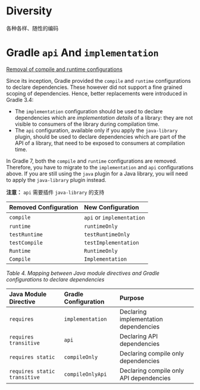 # Diversity
各种各样、随性的编码

# Gradle `api` And `implementation`

[Removal of compile and runtime configurations](https://docs.gradle.org/current/userguide/upgrading_version_6.html#sec:configuration_removal)

Since its inception, Gradle provided the `compile` and `runtime` configurations to declare dependencies. These however did not support a fine grained scoping of dependencies. Hence, better replacements were introduced in Gradle 3.4:

- The `implementation` configuration should be used to declare dependencies which are *implementation details* of a library: they are not visible to consumers of the library during compilation time.
- The `api` configuration, available only if you apply the `java-library` plugin, should be used to declare dependencies which are part of the API of a library, that need to be exposed to consumers at compilation time.

In Gradle 7, both the `compile` and `runtime` configurations are removed. Therefore, you have to migrate to the `implementation` and `api` configurations above. If you are still using the `java` plugin for a Java library, you will need to apply the `java-library` plugin instead.

**注意：** `api` 需要插件 `java-library` 的支持

| Removed Configuration | New Configuration         |
| :-------------------- | :------------------------ |
| `compile`             | `api` or `implementation` |
| `runtime`             | `runtimeOnly`             |
| `testRuntime`         | `testRuntimeOnly`         |
| `testCompile`         | `testImplementation`      |
| `Runtime`             | `RuntimeOnly`             |
| `Compile`             | `Implementation`          |

*Table 4. Mapping between Java module directives and Gradle configurations to declare dependencies*

| Java Module Directive        | Gradle Configuration | Purpose                                 |
| :--------------------------- | :------------------- | :-------------------------------------- |
| `requires`                   | `implementation`     | Declaring implementation dependencies   |
| `requires transitive`        | `api`                | Declaring API dependencies              |
| `requires static`            | `compileOnly`        | Declaring compile only dependencies     |
| `requires static transitive` | `compileOnlyApi`     | Declaring compile only API dependencies |
